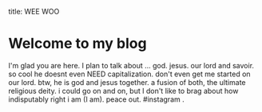 title: WEE WOO

# Welcome to my blog

I'm glad you are here. I plan to talk about ...
god. jesus. our lord and savoir. so cool he doesnt even NEED capitalization. 
don't even get me started on our lord. btw, he is god and jesus together. a fusion of both, the ultimate religious deity.
i could go on and on, but I don't like to brag about how indisputably right i am (I am). 
peace out. #instagram . 
